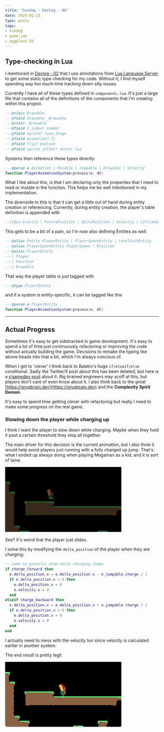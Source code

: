 ```yaml
---
title: "Sundog - Devlog - 06"
date: 2025-01-23
type: posts
tags:
- sundog
- game-jam
- eggplant-25
---
```


## Type-checking in Lua

I mentioned in [Devlog - 02](../devlog-2) that I use annotations from [Lua Language Server](https://luals.github.io) to get some static type checking for my code.
Without it, I find myself spending way too much time tracking down silly issues.

Currently I have all of these types defined in `components.lua`.
It's just a large file that contains all of the definitions of the components that I'm creating within this project.

```lua
---@class Drawable
---@field drawable _Drawable
---@class _Drawable
---@field z_index? number
---@field sprite? love.Image
---@field animation? {}
---@field flip? boolean
---@field sprite_offset? Vector.lua
```

Systems then reference these types directly:
```lua
---@param e Animation | Movable | Jumpable | Drawable | Velocity
function PlayerAnimationSystem:process(e, dt)
```
What I like about this, is that I am declaring only the properties that I need to read or mutate in the function.
This helps me be well intentioned in my implementation.

The downside to this is that it can get a little out of hand during entity creation or referencing.
Currently, during entity creation, the player's table definition is appended with
```lua
--[[@as Gravity | FuturePosition | DeltaPosition | Velocity | Collidable | Jumpable | CameraActor | Controllable | Movable | Drawable | Player]]
```

This gets to be a bit of a pain, so I'm now also defining Entities as well.
```lua
---@alias Entity PlayerEntity | PlayerSpawnEntity | LevelExitEntity
---@alias PlayerSpawnEntity PlayerSpawn | Position
---@alias PlayerEntity
---| Player
---| Position
---| Drawable
```

That way the player table is just tagged with 
```lua
---@type PlayerEntity
```
and if a system is entity-specific, it can be tagged like this

```lua
---@param e PlayerEntity
function PlayerAnimationSystem:process(e, dt)
```

---

## Actual Progress

Sometimes it's easy to get sidetracked in game development.
It's easy to spend a lot of time just continuously refactoring or improving the code without actually building the game.
Decisions to remake the typing like above treads into that a bit, which I'm always concious of.

When I get to 'clever' I think back to Balatro's huge `if/elseif/else` conditional.
Sadly the Twitter/X post about this has been deleted, but here is a [r/gamedev post](https://www.reddit.com/r/gamedev/comments/1cbcmr0/how_is_it_possible_that_the_balatro_dev_did/) about it.
Big brained engineers may scoff at this, but players don't care of even know about it.
I also think back to the great [https://grugbrain.dev](https://grugbrain.dev) and the **Complexity Spirit Demon**.

It's easy to spend time getting clever with refactoring but really I need to make some progress on the real game.

### Slowing down the player while charging up

I think I want the player to slow down while charging.
Maybe when they hold it past a certain threshold they stop all together.

The main driver for this decision is the current animation, but I also think it would help avoid players just running with a fully charged up jump.
That's what I ended up always doing when playing Megaman as a kid, and it is sort of lame.

![charing-up-jump-while-sliding](charging-jump.gif)

See?
It's weird that the player just slides.

I solve this by modifying the `delta_position` of the player when they are charging:
```lua
-- come to graceful stop while charging jumps
if charge_forward then
  e.delta_position.x = e.delta_position.x - e.jumpable.charge / 1
  if e.delta_position.x < 0 then
    e.delta_position.x = 0
    e.velocity.x = 0
  end
elseif charge_backward then
  e.delta_position.x = e.delta_position.x + e.jumpable.charge / 1
  if e.delta_position.x > 0 then
    e.delta_position.x = 0
    e.velocity.x = 0
  end
end
```

I actually need to mess with the velocity too since velocity is calculated earlier in another system.

The end result is pretty legit

![slow down while charging jump](charging-jump-slow-down.gif)
